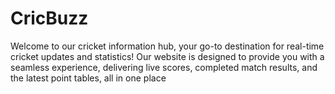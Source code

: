 # CricBuzz
Welcome to our cricket information hub, your go-to destination for real-time cricket updates and statistics! Our website is designed to provide you with a seamless experience, delivering live scores, completed match results, and the latest point tables, all in one place
